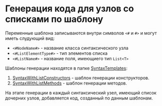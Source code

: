 # Генерация кода для узлов со списками по шаблону

Переменные шаблона записываются внутри символов `<#` и `#>` и могут иметь слудующий вид:
- `<#NodeName#>` - название класса синтаксического узла
- `<#ListElementType#>` - тип элементов списка
- `<#ListName#>` - название поля, имеющиего тип `List<T>`

Шаблоны генерации находятся в папке [SyntaxTemplates](https://github.com/pascalabcnet/pascalabcnet/tree/master/SyntaxTree/tree/SyntaxTemplates):

1. [SyntaxWithListConstructors](https://github.com/pascalabcnet/pascalabcnet/blob/master/SyntaxTree/tree/SyntaxTemplates/SyntaxWithListConstructors.txt) - шаблон генерации конструкторов.  
2. [SyntaxWithListMethods](https://github.com/pascalabcnet/pascalabcnet/blob/master/SyntaxTree/tree/SyntaxTemplates/SyntaxWithListMethods.txt) - шаблон генерации методов.

На этапе генерации в каждый синтаксический узел, имеющий список дочерних узлов, добавляется код, созданный по данным шаблонам. 
